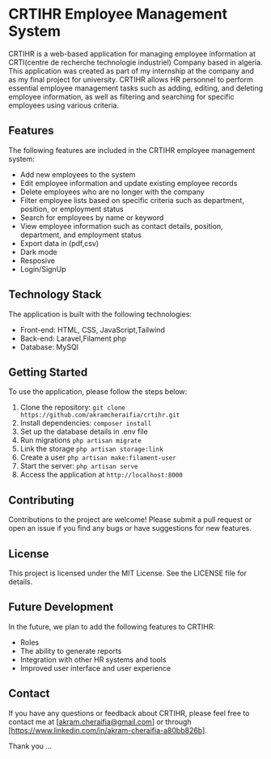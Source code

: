 # CRTIHR Employee Management System

CRTIHR is a web-based application for managing employee information at CRTI(centre de recherche technologie industriel) Company based in algeria. This application was created as part of my internship at the company and as my final project for university. CRTIHR allows HR personnel to perform essential employee management tasks such as adding, editing, and deleting employee information, as well as filtering and searching for specific employees using various criteria.

## Features

The following features are included in the CRTIHR employee management system:

* Add new employees to the system
* Edit employee information and update existing employee records
* Delete employees who are no longer with the company
* Filter employee lists based on specific criteria such as department, position, or employment status
* Search for employees by name or keyword
* View employee information such as contact details, position, department, and employment status
* Export data in (pdf,csv)
* Dark mode
* Resposive
* Login/SignUp

## Technology Stack

The application is built with the following technologies:

* Front-end: HTML, CSS, JavaScript,Tailwind
* Back-end: Laravel,Filament php
* Database: MySQl

## Getting Started

To use the application, please follow the steps below:

1. Clone the repository: `git clone https://github.com/akramcheraifia/crtihr.git`
2. Install dependencies: `composer install`
3. Set up the database details in .env file
4. Run migrations `php artisan migrate`
5. Link the storage `php artisan storage:link`
6. Create a user `php artisan make:filament-user`
7. Start the server: `php artisan serve`
8. Access the application at `http://localhost:8000`

## Contributing

Contributions to the project are welcome! Please submit a pull request or open an issue if you find any bugs or have suggestions for new features.

## License

This project is licensed under the MIT License. See the LICENSE file for details.


## Future Development

In the future, we plan to add the following features to CRTIHR:

* Roles
* The ability to generate reports
* Integration with other HR systems and tools
* Improved user interface and user experience

## Contact

If you have any questions or feedback about CRTIHR, please feel free to contact me at [akram.cheraifia@gmail.com] or through [https://www.linkedin.com/in/akram-cheraifia-a80bb826b].

Thank you ...
